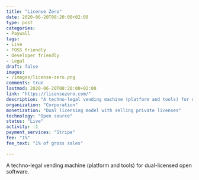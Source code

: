 ```yaml
---
title: "License Zero"
date: 2020-06-20T08:20:00+02:00
type: post
categories:
- Paywall
tags:
- Live
- FOSS friendly
- Developer friendly
- Legal
draft: false
images:
- /images/license-zero.png
comments: true
lastmod: 2020-06-20T08:20:00+02:00
link: "https://licensezero.com/"
description: "A techno-legal vending machine (platform and tools) for dual-licensed open software."
organization: "Corporation"
monetization: "Dual licensing model with selling private licenses"
technology: "Open source"
status: "Live"
activity: -1
payment_services: "Stripe"
fee: "1%"
fee_text: "1% of gross sales"

---
```


A techno-legal vending machine (platform and tools) for dual-licensed open software.<!--more-->

